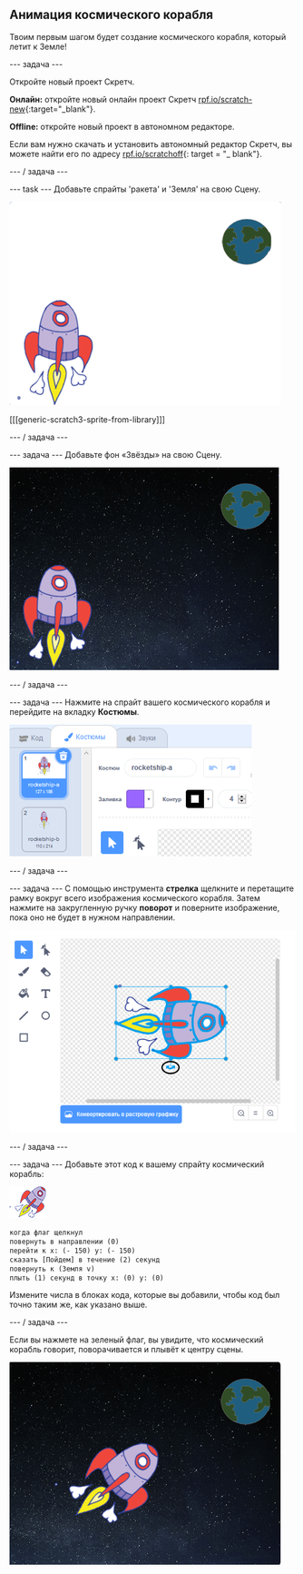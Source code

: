 ## Анимация космического корабля

Твоим первым шагом будет создание космического корабля, который летит к Земле!

\--- задача \---

Откройте новый проект Скретч.

**Онлайн:** откройте новый онлайн проект Скретч [rpf.io/scratch-new](http://rpf.io/scratchon){:target="_blank"}.

**Offline:** откройте новый проект в автономном редакторе.

Если вам нужно скачать и установить автономный редактор Скретч, вы можете найти его по адресу [rpf.io/scratchoff](http://rpf.io/scratchoff){: target = "_ blank"}.

\--- / задача \---

\--- task \--- Добавьте спрайты 'ракета' и 'Земля' на свою Сцену.

![Спрайты Космический корабль и Земля](images/space-sprites.png)

[[[generic-scratch3-sprite-from-library]]]

\--- / задача \---

\--- задача \--- Добавьте фон «Звёзды» на свою Сцену.

![Космический фон](images/space-backdrop.png)

\--- / задача \---

\--- задача \--- Нажмите на спрайт вашего космического корабля и перейдите на вкладку **Костюмы**.

![Спрайт костюм](images/space-costume.png)

\--- / задача \---

\--- задача \--- С помощью инструмента **стрелка** щелкните и перетащите рамку вокруг всего изображения космического корабля. Затем нажмите на закругленную ручку **поворот** и поверните изображение, пока оно не будет в нужном направлении.

![Вращающийся костюм](images/space-rotate.png)

\--- / задача \---

\--- задача \--- Добавьте этот код к вашему спрайту космический корабль:

![Спрайт Космический корабль](images/sprite-spaceship.png)

```blocks3
когда флаг щелкнул
повернуть в направлении (0)
перейти к x: (- 150) y: (- 150)
сказать [Пойдем] в течение (2) секунд
повернуть к (Земля v)
плыть (1) секунд в точку х: (0) у: (0)
```

Измените числа в блоках кода, которые вы добавили, чтобы код был точно таким же, как указано выше.

\--- / задача \---

Если вы нажмете на зеленый флаг, вы увидите, что космический корабль говорит, поворачивается и плывёт к центру сцены.

![Тестирование анимации космического корабля](images/space-animate-stage.png)